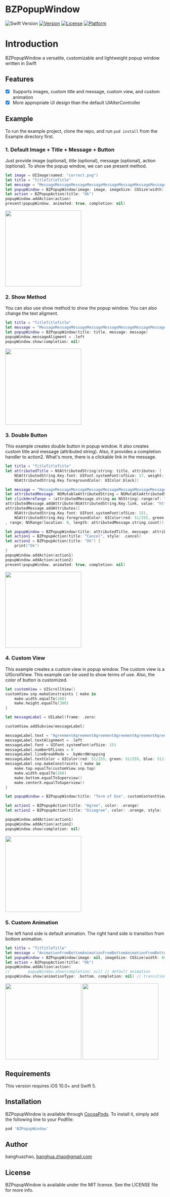 # BZPopupWindow

![Swift Version](https://img.shields.io/badge/Swift-5-orange.svg)
[![Version](https://img.shields.io/cocoapods/v/BZPopupWindow.svg?style=flat)](https://cocoapods.org/pods/BZPopupWindow)
[![License](https://img.shields.io/cocoapods/l/BZPopupWindow.svg?style=flat)](https://cocoapods.org/pods/BZPopupWindow)
[![Platform](https://img.shields.io/cocoapods/p/BZPopupWindow.svg?style=flat)](https://cocoapods.org/pods/BZPopupWindow)

# Introduction
BZPopupWindow a versatile, customizable and lightweight popup window written in Swift

## Features
- [x] Supports images, custom title and message, custom view, and custom animation
- [x] More appropriate UI design than the default UIAlterController

## Example

To run the example project, clone the repo, and run `pod install` from the Example directory first.

### 1. Default Image + Title + Message + Button
Just provide image (optional), title (optional), message (optional), action (optional). To show the popup window, we can use present method.
```Swift
let image = UIImage(named: "correct.png")
let title = "TitleTitleTitle"
let message = "MessageMessageMessageMessageMessageMessageMessageMessageMessageMessageMessage"
let popupWindow = BZPopupWindow(image: image, imageSize: CGSize(width: 80, height: 80), title: title, message: message)
let action = BZPopupAction(title: "Ok")
popupWindow.addAction(action)
present(popupWindow, animated: true, completion: nil)
```
<img src="https://github.com/banghuazhao/BZPopupWindow/blob/master/resources/default.png?raw=true" width="240">

### 2. Show Method
You can also use show method to show the popup window. You can also change the text aligment.
```Swift
let title = "TitleTitleTitle"
let message = "MessageMessageMessageMessageMessageMessageMessageMessageMessageMessageMessage"
let popupWindow = BZPopupWindow(title: title, message: message)
popupWindow.messageAligment = .left
popupWindow.show(completion: nil)
```
<img src="https://github.com/banghuazhao/BZPopupWindow/blob/master/resources/show.png?raw=true" width="240">

### 3. Double Button
This example creates double button in popup window. It also creates custom title and message (attributed string). Also, it provides a completion handler to action2. What's more, there is a clickable link in the message.
```Swift
let title = "TitleTitleTitle"
let attributedTitle = NSAttributedString(string: title, attributes: [
    NSAttributedString.Key.font: UIFont.systemFont(ofSize: 17, weight: .bold),
    NSAttributedString.Key.foregroundColor: UIColor.black])

let message = "MessageMessageMessageMessageMessageMessageMessageMessageMessageMessageMessageClickHereMessageMessageMessageMessageMessageMessageMessageMessageMessageMessageMessage"
let attributedMessage: NSMutableAttributedString = NSMutableAttributedString(string: message)
let clickHereTange = (attributedMessage.string as NSString).range(of: "ClickHere")
attributedMessage.addAttribute(NSAttributedString.Key.link, value: "https://github.com/", range: clickHereTange)
attributedMessage.addAttributes([
    NSAttributedString.Key.font: UIFont.systemFont(ofSize: 15),
    NSAttributedString.Key.foregroundColor: UIColor(red: 51/255, green: 51/255, blue: 51/255, alpha: 1)]
, range: NSRange(location: 0, length: attributedMessage.string.count))

let popupWindow = BZPopupWindow(title: attributedTitle, message: attributedMessage)
let action1 = BZPopupAction(title: "Cancel", style: .cancel)
let action2 = BZPopupAction(title: "Ok") {
    print("Ok")
}
popupWindow.addAction(action1)
popupWindow.addAction(action2)
present(popupWindow, animated: true, completion: nil)
```
<img src="https://github.com/banghuazhao/BZPopupWindow/blob/master/resources/double_button.png?raw=true" width="240">

### 4. Custom View
This example creates a custom view in popup window. The custom view is a UIScrollView. This example can be used to show terms of use. Also, the color of button is customized.
```Swift
let customView = UIScrollView()
customView.snp.makeConstraints { make in
    make.width.equalTo(260)
    make.height.equalTo(300)
}

let messageLabel = UILabel(frame: .zero)

customView.addSubview(messageLabel)

messageLabel.text = "AgreementAgreementAgreementAgreementAgreementAgreementAgreementAgreementAgreementAgreementAgreement\n\nAgreementAgreementAgreementAgreementAgreementAgreementAgreementAgreementAgreementAgreementAgreement\n\nAgreementAgreementAgreementAgreementAgreementAgreementAgreementAgreementAgreementAgreementAgreement\n\nAgreementAgreementAgreementAgreementAgreementAgreementAgreementAgreementAgreementAgreementAgreement"
messageLabel.textAlignment = .left
messageLabel.font = UIFont.systemFont(ofSize: 15)
messageLabel.numberOfLines = 0
messageLabel.lineBreakMode = .byWordWrapping
messageLabel.textColor = UIColor(red: 51/255, green: 51/255, blue: 51/255, alpha: 1)
messageLabel.snp.makeConstraints { make in
    make.top.equalTo(customView.snp.top)
    make.width.equalTo(260)
    make.bottom.equalToSuperview()
    make.centerX.equalToSuperview()
}

let popupWindow = BZPopupWindow(title: "Term of Use", customContentView: customView)

let action1 = BZPopupAction(title: "Agree", color: .orange)
let action2 = BZPopupAction(title: "Disagree", color: .orange, style: .cancel)

popupWindow.addAction(action1)
popupWindow.addAction(action2)
popupWindow.show(completion: nil)
```
<img src="https://github.com/banghuazhao/BZPopupWindow/blob/master/resources/custom_view.png?raw=true" width="240">

### 5. Custom Animation
The left hand side is default animation. The right hand side is transition from bottom animation.
```Swift
let title = "TitTitleTitle"
let message = "AnimationFromBottomAnimationFromBottomAnimationFromBottomAnimationFromBottomAnimationFromBottomAnimationFromBottomAnimationFromBottomAnimationFromBottomAnimationFromBottomAnimationFromBottomAnimationFromBottomAnimationFromBottomAnimationFromBottomAnimationFromBottomAnimation"
let popupWindow = BZPopupWindow(image: nil, imageSize: CGSize(width: 60, height: 60), title: title, message: message)
let action = BZPopupAction(title: "Ok")
popupWindow.addAction(action)
//        popupWindow.show(completion: nil) // default animation
popupWindow.show(animationType: .bottom, completion: nil) // transition from bottom
```
<p float="left">
  <img src="https://github.com/banghuazhao/BZPopupWindow/blob/master/resources/animation_default.gif?raw=true" width="240">
  <img src="https://github.com/banghuazhao/BZPopupWindow/blob/master/resources/animation_bottom.gif?raw=true" width="240">
</p>


## Requirements
This version requires iOS 10.0+ and Swift 5.

## Installation

BZPopupWindow is available through [CocoaPods](https://cocoapods.org). To install
it, simply add the following line to your Podfile:

```ruby
pod 'BZPopupWindow'
```

## Author

banghuazhao, banghua.zhao@gmail.com

## License

BZPopupWindow is available under the MIT license. See the LICENSE file for more info.
